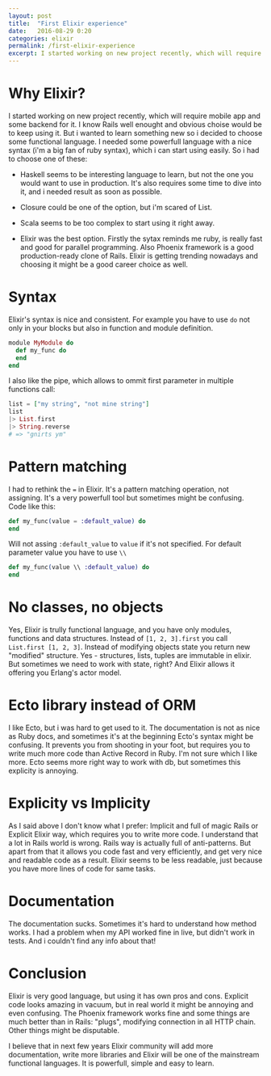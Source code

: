 ```yaml
---
layout: post
title:  "First Elixir experience"
date:   2016-08-29 0:20
categories: elixir
permalink: /first-elixir-experience
excerpt: I started working on new project recently, which will require mobile app and some backend for it. I know Rails well enought and obvious choise would be to keep using it. But i wanted to learn something new so i decided to choose some functional language...
---
```


# Why Elixir?

I started working on new project recently, which will require mobile app and some backend for it. I know Rails well enought and obvious choise would be to keep using it. But i wanted to learn something new so i decided to choose some functional language. I needed some powerfull language with a nice syntax (i'm a big fan of ruby syntax), which i can start using easily. So i had to choose one of these:

- Haskell seems to be interesting language to learn, but not the one you would want to use in production. It's also requires some time to dive into it, and i needed result as soon as possible.

- Closure could be one of the option, but i'm scared of List.

- Scala seems to be too complex to start using it right away.

- Elixir was the best option. Firstly the sytax reminds me ruby, is really fast and good for parallel programming. Also Phoenix framework is a good production-ready clone of Rails. Elixir is getting trending nowadays and choosing it might be a good career choice as well.

# Syntax

Elixir's syntax is nice and consistent. For example you have to use `do` not only in your blocks but also in function and module definition.

```elixir
module MyModule do
  def my_func do
  end
end
```

I also like the pipe, which allows to ommit first parameter in multiple functions call:

```elixir
list = ["my string", "not mine string"]
list
|> List.first
|> String.reverse
# => "gnirts ym"
```

# Pattern matching

I had to rethink the `=` in Elixir. It's a pattern matching operation, not assigning. It's a very powerfull tool but sometimes might be confusing. Code like this:

```elixir
def my_func(value = :default_value) do
end
```

Will not assing `:default_value` to `value` if it's not specified. For default parameter value you have to use `\\`

```elixir
def my_func(value \\ :default_value) do
end
```

# No classes, no objects

Yes, Elixir is trully functional language, and you have only modules, functions and data structures. Instead of `[1, 2, 3].first` you call `List.first [1, 2, 3]`. Instead of modifying objects state you return new "modified" structure. Yes - structures, lists, tuples are immutable in elixir. But sometimes we need to work with state, right? And Elixir allows it offering you Erlang's actor model.

# Ecto library instead of ORM

I like Ecto, but i was hard to get used to it. The documentation is not as nice as Ruby docs, and sometimes it's at the beginning Ecto's syntax might be confusing. It prevents you from shooting in your foot, but requires you to write much more code than Active Record in Ruby. I'm not sure which I like more. Ecto seems more right way to work with db, but sometimes this explicity is annoying.

# Explicity vs Implicity

As I said above I don't know what I prefer: Implicit and full of magic Rails or Explicit Elixir way, which requires you to write more code. I understand that a lot in Rails world is wrong. Rails way is actually full of anti-patterns. But apart from that it allows you code fast and very efficiently, and get very nice and readable code as a result. Elixir seems to be less readable, just because you have more lines of code for same tasks.

# Documentation

The documentation sucks. Sometimes it's hard to understand how method works. I had a problem when my API worked fine in live, but didn't work in tests. And i couldn't find any info about that!

# Conclusion

Elixir is very good language, but using it has own pros and cons. Explicit code looks amazing in vacuum, but in real world it might be annoying and even confusing. The Phoenix framework works fine and some things are much better than in Rails: "plugs", modifying connection in all HTTP chain. Other things might be disputable.

I believe that in next few years Elixir community will add more documentation, write more libraries and Elixir will be one of the mainstream functional languages. It is powerfull, simple and easy to learn.

